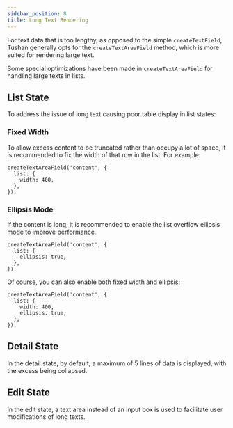 ```yaml
---
sidebar_position: 8
title: Long Text Rendering
---
```


For text data that is too lengthy, as opposed to the simple `createTextField`, Tushan generally opts for the `createTextAreaField` method, which is more suited for rendering large text.

Some special optimizations have been made in `createTextAreaField` for handling large texts in lists.

## List State

To address the issue of long text causing poor table display in list states:

### Fixed Width

To allow excess content to be truncated rather than occupy a lot of space, it is recommended to fix the width of that row in the list. For example:

```tsx
createTextAreaField('content', {
  list: {
    width: 400,
  },
}),
```

### Ellipsis Mode

If the content is long, it is recommended to enable the list overflow ellipsis mode to improve performance.

```tsx
createTextAreaField('content', {
  list: {
    ellipsis: true,
  },
}),
```

Of course, you can also enable both fixed width and ellipsis:

```tsx
createTextAreaField('content', {
  list: {
    width: 400,
    ellipsis: true,
  },
}),
```

## Detail State

In the detail state, by default, a maximum of 5 lines of data is displayed, with the excess being collapsed.

## Edit State

In the edit state, a text area instead of an input box is used to facilitate user modifications of long texts.
